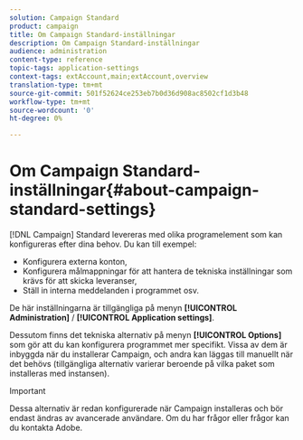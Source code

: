 ```yaml
---
solution: Campaign Standard
product: campaign
title: Om Campaign Standard-inställningar
description: Om Campaign Standard-inställningar
audience: administration
content-type: reference
topic-tags: application-settings
context-tags: extAccount,main;extAccount,overview
translation-type: tm+mt
source-git-commit: 501f52624ce253eb7b0d36d908ac8502cf1d3b48
workflow-type: tm+mt
source-wordcount: '0'
ht-degree: 0%

---
```



# Om Campaign Standard-inställningar{#about-campaign-standard-settings}

[!DNL Campaign] Standard levereras med olika programelement som kan konfigureras efter dina behov. Du kan till exempel:

* Konfigurera externa konton,
* Konfigurera målmappningar för att hantera de tekniska inställningar som krävs för att skicka leveranser,
* Ställ in interna meddelanden i programmet osv.

De här inställningarna är tillgängliga på menyn **[!UICONTROL Administration]** / **[!UICONTROL Application settings]**.

Dessutom finns det tekniska alternativ på menyn **[!UICONTROL Options]** som gör att du kan konfigurera programmet mer specifikt. Vissa av dem är inbyggda när du installerar Campaign, och andra kan läggas till manuellt när det behövs (tillgängliga alternativ varierar beroende på vilka paket som installeras med instansen).

>[!IMPORTANT]
>
>Dessa alternativ är redan konfigurerade när Campaign installeras och bör endast ändras av avancerade användare. Om du har frågor eller frågor kan du kontakta Adobe.
